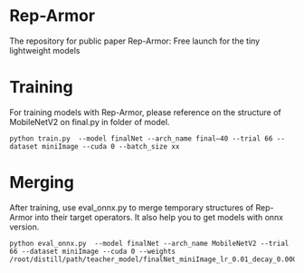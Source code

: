 # Rep-Armor
The repository for public paper Rep-Armor: Free launch for the tiny lightweight models
# Training
For training models with Rep-Armor, please reference on the structure of MobileNetV2 on final.py in folder of model.

    python train.py  --model finalNet --arch_name final—40 --trial 66 --dataset miniImage --cuda 0 --batch_size xx 

# Merging
After training, use eval_onnx.py to merge temporary structures of Rep-Armor into their target operators. It also help you to get models with onnx version.

    python eval_onnx.py  --model finalNet --arch_name MobileNetV2 --trial 66 --dataset miniImage --cuda 0 --weights /root/distill/path/teacher_model/finalNet_miniImage_lr_0.01_decay_0.0005_trial_66/finalNet_best.pth
